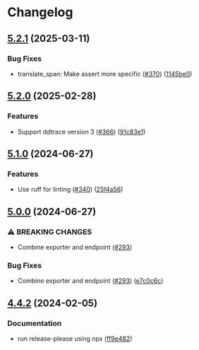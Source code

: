# Changelog

## [5.2.1](https://github.com/kolonialno/troncos/compare/5.2.0...5.2.1) (2025-03-11)


### Bug Fixes

* translate_span: Make assert more specific ([#370](https://github.com/kolonialno/troncos/issues/370)) ([1145be0](https://github.com/kolonialno/troncos/commit/1145be0fd97433aca8db45262799981943deee44))

## [5.2.0](https://github.com/kolonialno/troncos/compare/5.1.0...5.2.0) (2025-02-28)


### Features

* Support ddtrace version 3 ([#366](https://github.com/kolonialno/troncos/issues/366)) ([91c83e1](https://github.com/kolonialno/troncos/commit/91c83e1166c586e070a6cdc7af1353c817226dd7))

## [5.1.0](https://github.com/kolonialno/troncos/compare/5.0.0...5.1.0) (2024-06-27)


### Features

* Use ruff for linting ([#340](https://github.com/kolonialno/troncos/issues/340)) ([25f4a56](https://github.com/kolonialno/troncos/commit/25f4a56dbda759b6c93efec8f80e483fee80b8c8))

## [5.0.0](https://github.com/kolonialno/troncos/compare/4.4.2...5.0.0) (2024-06-27)


### ⚠ BREAKING CHANGES

* Combine exporter and endpoint ([#293](https://github.com/kolonialno/troncos/issues/293))

### Bug Fixes

* Combine exporter and endpoint ([#293](https://github.com/kolonialno/troncos/issues/293)) ([e7c0c6c](https://github.com/kolonialno/troncos/commit/e7c0c6c6727d47a07c84ca54584b7a4ffac0e7cd))

## [4.4.2](https://github.com/kolonialno/troncos/compare/v4.4.1...4.4.2) (2024-02-05)


### Documentation

* run release-please using npx ([ff9e482](https://github.com/kolonialno/troncos/commit/ff9e482ed7c43d44c43e79de3f2f4eb5d117f855))
